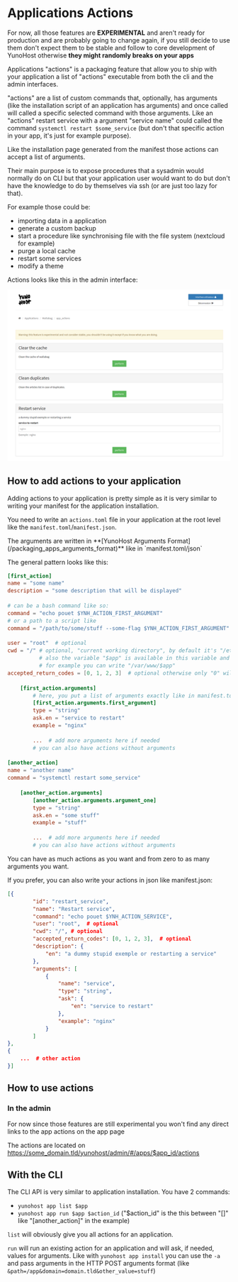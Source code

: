 # Applications Actions

<div class="alert alert-warning">For now, all those features are <b>EXPERIMENTAL</b>
and aren't ready for production and are probably going to change again, if you
still decide to use them don't expect them to be stable and follow to core
development of YunoHost otherwise <b>they might randomly breaks on your apps</b>
</div>

Applications "actions" is a packaging feature that allow you to ship with your
application a list of "actions" executable from both the cli and the admin
interfaces.

"actions" are a list of custom commands that, optionally, has arguments (like
the installation script of an application has arguments) and once called will
called a specific selected command with those arguments. Like an "actions"
restart service with a argument "service name" could called the command
`systemctl restart $some_service` (but don't that specific action in your app,
it's just for example purpose).

Like the installation page generated from the manifest those actions can accept
a list of arguments.

Their main purpose is to expose procedures that a sysadmin would normally do on
CLI but that your application user would want to do but don't have the
knowledge to do by themselves via ssh (or are just too lazy for that).

For example those could be:

* importing data in a application
* generate a custom backup
* start a procedure like synchronising file with the file system (nextcloud for example)
* purge a local cache
* restart some services
* modify a theme

Actions looks like this in the admin interface:

![actions admin screenshot](images/actions_example.png)

## How to add actions to your application

Adding actions to your application is pretty simple as it is very similar to
writing your manifest for the application installation.

You need to write an `actions.toml` file in your application at the root level
like the `manifest.toml`/`manifest.json`.

<div class="alert alert-info">
The arguments are written in **[YunoHost Arguments
Format](/packaging_apps_arguments_format)** like in `manifest.toml/json`
</div>

The general pattern looks like this:

```toml
[first_action]
name = "some name"
description = "some description that will be displayed"

# can be a bash command like so:
command = "echo pouet $YNH_ACTION_FIRST_ARGUMENT"
# or a path to a script like
command = "/path/to/some/stuff --some-flag $YNH_ACTION_FIRST_ARGUMENT"

user = "root"  # optional
cwd = "/" # optional, "current working directory", by default it's "/etc/yunohost/apps/the_app_id"
          # also the variable "$app" is available in this variable and will be replace with the app id
          # for example you can write "/var/www/$app"
accepted_return_codes = [0, 1, 2, 3]  # optional otherwise only "0" will be a non enorous return code

    [first_action.arguments]
        # here, you put a list of arguments exactly like in manifest.toml/json
        [first_action.arguments.first_argument]
        type = "string"
        ask.en = "service to restart"
        example = "nginx"

        ...  # add more arguments here if needed
        # you can also have actions without arguments

[another_action]
name = "another name"
command = "systemctl restart some_service"

    [another_action.arguments]
        [another_action.arguments.argument_one]
        type = "string"
        ask.en = "some stuff"
        example = "stuff"

        ...  # add more arguments here if needed
        # you can also have actions without arguments
```

You can have as much actions as you want and from zero to as many arguments you want.

If you prefer, you can also write your actions in json like manifest.json:

```json
[{
        "id": "restart_service",
        "name": "Restart service",
        "command": "echo pouet $YNH_ACTION_SERVICE",
        "user": "root",  # optional
        "cwd": "/", # optional
        "accepted_return_codes": [0, 1, 2, 3],  # optional
        "description": {
            "en": "a dummy stupid exemple or restarting a service"
        },
        "arguments": [
            {
                "name": "service",
                "type": "string",
                "ask": {
                    "en": "service to restart"
                },
                "example": "nginx"
            }
        ]
},
{
    ...  # other action
}]
```

## How to use actions

### In the admin

<div class="alert alert-warning">For now since those features are still
experimental you won't find any direct links to the app actions on the app
page</div>

The actions are located on https://some_domain.tld/yunohost/admin/#/apps/$app_id/actions

## With the CLI

The CLI API is very similar to application installation. You have 2 commands:

* `yunohost app list $app`
* `yunohost app run $app $action_id` ("$action_id" is the this between "[]"
  like "[another_action]" in the example)

`list` will obviously give you all actions for an application.

`run` will run an existing action for an application and will ask, if needed,
values for arguments. Like with `yunohost app install` you can use the `-a` and
pass arguments in the HTTP POST arguments format (like
`&path=/app&domain=domain.tld&other_value=stuff`)

